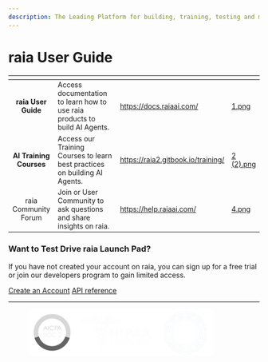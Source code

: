 ```yaml
---
description: The Leading Platform for building, training, testing and managing AI Agents
---
```


# raia User Guide

<table data-view="cards"><thead><tr><th align="center"></th><th></th><th data-type="content-ref"></th><th data-hidden data-card-cover data-type="files"></th></tr></thead><tbody><tr><td align="center"><strong>raia User Guide</strong></td><td>Access documentation to learn how to use raia products to build AI Agents.</td><td><a href="https://docs.raiaai.com/">https://docs.raiaai.com/</a></td><td><a href=".gitbook/assets/1.png">1.png</a></td></tr><tr><td align="center"><strong>AI Training Courses</strong></td><td>Access our Training Courses to learn best practices on building AI Agents.</td><td><a href="https://raia2.gitbook.io/training/">https://raia2.gitbook.io/training/</a></td><td><a href=".gitbook/assets/2 (2).png">2 (2).png</a></td></tr><tr><td align="center">raia Community Forum</td><td>Join or User Community to ask questions and share insights on raia.</td><td><a href="https://help.raiaai.com/">https://help.raiaai.com/</a></td><td><a href=".gitbook/assets/4.png">4.png</a></td></tr></tbody></table>

### Want to Test Drive raia Launch Pad?

If you have not created your account on raia, you can sign up for a free trial or join our developers program to gain limited access.&#x20;

<a href="https://raia2.com/" class="button primary" data-icon="rocket-launch">Create an Account</a> <a href="https://app.gitbook.com/o/6fIasulwAMiCXfnCAZn0/s/YnCphJOJo77GlU5wRPYS/" class="button secondary" data-icon="terminal">API reference</a>

***

<figure><img src=".gitbook/assets/logos.png" alt="" width="371"><figcaption></figcaption></figure>
